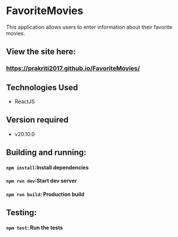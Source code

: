 # FavoriteMovies

This application allows users to enter information about their favorite movies.

## View the site here:
### https://prakriti2017.github.io/FavoriteMovies/

## Technologies Used
* ReactJS

## Version required
- v20.10.0

## Building and running:

#### `npm install`:Install dependencies
#### `npm run dev`:Start dev server
#### `npm run build`: Production build

## Testing:

#### `npm test`: Run the tests

